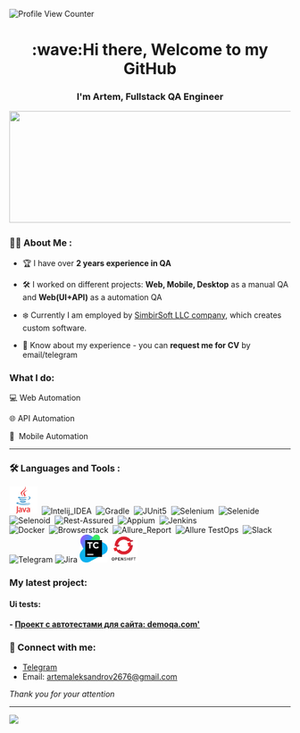 ![Profile View Counter](https://komarev.com/ghpvc/?username=Artem-Alexandrov-QA)
<div id="header" align="center">
	<h1>:wave:Hi there, Welcome to my GitHub</h1>
	<h3>I'm Artem, Fullstack QA Engineer </h3>
</div>
<div align="center">
  <img src="https://media.giphy.com/media/dWesBcTLavkZuG35MI/giphy.gif" width="600" height="200"/>
</div>

### :man_technologist: About Me :
- :trophy: I have over **2 years experience in QA**

- :hammer_and_wrench: I worked on different projects: **Web, Mobile, Desktop** as a manual QA and **Web(UI+API)** as a automation QA

- :snowflake: Currently I am employed by [SimbirSoft LLC company](https://www.simbirsoft.com/en/), which creates custom software. 

- 📄 Know about my experience - you can **request me for CV** by email/telegram

<h3 align="left">What I do: </h3>

💻&nbsp;Web Automation

🌐&nbsp;API Automation

📱&nbsp;&nbsp;Mobile Automation

---

### :hammer_and_wrench: Languages and Tools :
<div>
  <img src="https://github.com/devicons/devicon/blob/master/icons/java/java-original-wordmark.svg" title="Java" alt="Java" width="50" height="50"/>&nbsp;
  <img src="https://starchenkov.pro/qa-guru/img/skills/Intelij_IDEA.svg" title="Intelij_IDEA" alt="Intelij_IDEA" width="50" height="50"/>&nbsp;
  <img src="https://starchenkov.pro/qa-guru/img/skills/Gradle.svg" title="Gradle" alt="Gradle" width="50 height="50"/>&nbsp;
  <img src="https://starchenkov.pro/qa-guru/img/skills/JUnit5.svg" title="JUnit5" alt="JUnit5" width="50" height="50"/>&nbsp;
  <img src="https://starchenkov.pro/qa-guru/img/skills/Selenium.svg" title="Selenium" alt="Selenium" width="50" height="50"/>&nbsp;
  <img src="https://starchenkov.pro/qa-guru/img/skills/Selenide.svg" title="Selenide" alt="Selenide " width="50" height="50"/>&nbsp;
  <img src="https://starchenkov.pro/qa-guru/img/skills/Selenoid.svg"  title="Selenoid" alt="Selenoid" width="50" height="50"/>&nbsp;
  <img src="https://starchenkov.pro/qa-guru/img/skills/Rest-Assured.svg" title="Rest-Assured" alt="Rest-Assured" width="50" height="50"/>&nbsp;
  <img src="https://starchenkov.pro/qa-guru/img/skills/Appium.svg" title="Appium" alt="Appium" width="50" height="50"/>&nbsp;
  <img src="https://starchenkov.pro/qa-guru/img/skills/Jenkins.svg" title="Jenkins" alt="Jenkins" width="50" height="50"/>&nbsp;
</div>
<div>
 <img src="https://starchenkov.pro/qa-guru/img/skills/Docker.svg" title="Docker"  alt="Docker" width="50" height="50"/>&nbsp;
  <img src="https://starchenkov.pro/qa-guru/img/skills/Browserstack.svg" title="Browserstack"  alt="Browserstack" width="50" height="50"/>&nbsp;
  <img src="https://starchenkov.pro/qa-guru/img/skills/Allure_Report.svg" title="Allure_Report" alt="Allure_Report" width="50" height="50"/>&nbsp;
  <img src="https://starchenkov.pro/qa-guru/img/skills/Allure_EE.svg" title="Allure TestOps" alt="Allure TestOps" width="50" height="50"/>&nbsp;
  <img src="https://starchenkov.pro/qa-guru/img/skills/Slack.svg" title="Slack" alt="Slack" width="50" height="50"/>
  <img src="https://starchenkov.pro/qa-guru/img/skills/Telegram.svg" title="Telegram" alt="Telegram" width="50" height="50"/>
  <img src="https://starchenkov.pro/qa-guru/img/skills/Jira.svg" title="Jira" alt="Jira" width="50" height="50"/>
  <img src="https://github.com/JetBrains/logos/blob/master/web/teamcity/teamcity.svg" title="teamcity" alt="teamcity" width="50" height="50"/>
  <img src="https://github.com/RedHatGov/redhatgov.github/blob/master/_images/OpenShift-logo.svg" title="OpenShift" alt="OpenShift" width="50" height="50"/>
</div>


### My latest project:
#### Ui tests:
#### - [Проект с автотестами для сайта: demoqa.com'](https://github.com/Artem-Alexandrov-QA/demoqa-AllureAndJenkins-tests)


### :email:	Connect with me:
+ [Telegram](https://t.me/artemalexandrov09)
+ Email: artemaleksandrov2676@gmail.com

_Thank you for your attention_
___


![](http://github-profile-summary-cards.vercel.app/api/cards/stats?username=Artem-Alexandrov-QA&theme=github)


